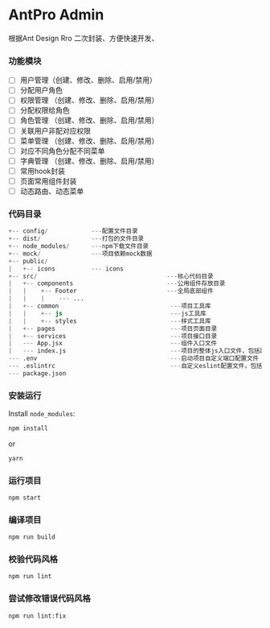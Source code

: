 # AntPro Admin

根据Ant Design Rro 二次封装、方便快速开发、

### 功能模块
- [ ] 用户管理（创建、修改、删除、启用/禁用）
- [ ] 分配用户角色
- [ ] 权限管理 （创建、修改、删除、启用/禁用）
- [ ] 分配权限给角色
- [ ] 角色管理 （创建、修改、删除、启用/禁用）
- [ ] 关联用户非配对应权限
- [ ] 菜单管理 （创建、修改、删除、启用/禁用）
- [ ] 对应不同角色分配不同菜单
- [ ] 字典管理 （创建、修改、删除、启用/禁用）
- [ ] 常用hook封装
- [ ] 页面常用组件封装
- [ ] 动态路由、动态菜单

### 代码目录

```s
+-- config/            ---配置文件目录
+-- dist/              ---打包的文件目录
+-- node_modules/      ---npm下载文件目录
+-- mock/              ---项目依赖mock数据
+-- public/
|   +-- icons          --- icons
+-- src/                                    ---核心代码目录
|   +-- components                          ---公用组件存放目录
|   |    +-- Footer                         ---全局底部组件
|   |    |    --- ...
|   +-- common                               ---项目工具库
|   |    +-- js                              ---js工具库
|   |    +-- styles                          ---样式工具库
|   +-- pages                                ---项目页面目录
|   +-- services                             ---项目接口目录
|   --- App.jsx                              ---组件入口文件
|   --- index.js                             ---项目的整体js入口文件，包括路由配置等
--- .env                                     ---启动项目自定义端口配置文件
--- .eslintrc                                ---自定义eslint配置文件，包括增加的react jsx语法限制
--- package.json
```

### 安装运行

Install `node_modules`:

```bash
npm install
```

or

```bash
yarn
```

### 运行项目

```bash
npm start
```

### 编译项目

```bash
npm run build
```

### 校验代码风格

```bash
npm run lint
```

### 尝试修改错误代码风格

```bash
npm run lint:fix
```
